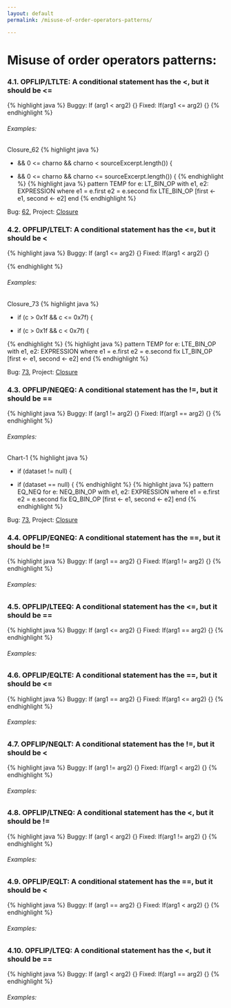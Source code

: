 ```yaml
---
layout: default
permalink: /misuse-of-order-operators-patterns/

---
```


# Misuse of order operators patterns: 


### 4.1. OPFLIP/LTLTE: A conditional statement has the <, but it should be <=
{% highlight java %}
 Buggy: If (arg1 < arg2) {}
 Fixed: If(arg1 <= arg2) {}
{% endhighlight %}

###### Examples: 

Closure_62
 {% highlight java %}
 - && 0 <= charno && charno < sourceExcerpt.length()) {

 + && 0 <= charno && charno <= sourceExcerpt.length()) {
{% endhighlight %}
{% highlight java %}
pattern TEMP for
        e: LT_BIN_OP
    with
        e1, e2: EXPRESSION
    where
        e1 = e.first
        e2 = e.second
    fix
        LTE_BIN_OP [first ← e1, second ← e2]
    end
{% endhighlight %}

Bug: [62](https://github.com/google/closure-compiler/compare/1e07047234938543ea364f68ec0f29686dbc12f1...b12d1d6489329c989b15635f6f7f06681b3f6582), Project: [Closure](https://github.com/google/closure-compiler)

### 4.2. OPFLIP/LTELT: A conditional statement has the <=, but it should be <

{% highlight java %}
 Buggy: If (arg1 <= arg2) {}
 Fixed: If(arg1 < arg2) {}

{% endhighlight %}

###### Examples:
Closure_73
 {% highlight java %}
 - if (c > 0x1f && c <= 0x7f) {

 + if (c > 0x1f && c < 0x7f) {

{% endhighlight %}
{% highlight java %}
pattern TEMP for
        e: LTE_BIN_OP
    with
        e1, e2: EXPRESSION
    where
        e1 = e.first
        e2 = e.second
    fix
        LT_BIN_OP [first ← e1, second ← e2]
    end
{% endhighlight %}

Bug: [73](https://github.com/google/closure-compiler/compare/760bded3242093d86611a82e81fdca302a1487f1...ee8344091722c28c9351e78dcb4155fbfddfd1af), Project: [Closure](https://github.com/google/closure-compiler)

### 4.3. OPFLIP/NEQEQ: A conditional statement has the !=, but it should be == 
{% highlight java %}
 Buggy: If (arg1 != arg2) {}
 Fixed: If(arg1 == arg2) {}
{% endhighlight %}

###### Examples: 

Chart-1
 {% highlight java %}
- if (dataset != null) {
+ if (dataset == null) {
{% endhighlight %}
{% highlight java %}
pattern EQ_NEQ for
        e: NEQ_BIN_OP
    with
        e1, e2: EXPRESSION
    where
        e1 = e.first
        e2 = e.second
    fix
        EQ_BIN_OP [first ← e1, second ← e2]
    end
{% endhighlight %}

Bug: [73](https://github.com/google/closure-compiler/compare/760bded3242093d86611a82e81fdca302a1487f1...ee8344091722c28c9351e78dcb4155fbfddfd1af), Project: [Closure](https://github.com/google/closure-compiler)

### 4.4. OPFLIP/EQNEQ: A conditional statement has the ==, but it should be != 
{% highlight java %}
 Buggy: If (arg1 == arg2) {}
 Fixed: If(arg1 != arg2) {}
{% endhighlight %}

###### Examples: 

### 4.5. OPFLIP/LTEEQ: A conditional statement has the <=, but it should be == 
{% highlight java %}
 Buggy: If (arg1 <= arg2) {}
 Fixed: If(arg1 == arg2) {}
{% endhighlight %}

###### Examples: 

### 4.6. OPFLIP/EQLTE: A conditional statement has the ==, but it should be <= 
{% highlight java %}
 Buggy: If (arg1 == arg2) {}
 Fixed: If(arg1 <= arg2) {}
{% endhighlight %}

###### Examples: 

### 4.7. OPFLIP/NEQLT: A conditional statement has the !=, but it should be < 
{% highlight java %}
 Buggy: If (arg1 != arg2) {}
 Fixed: If(arg1 < arg2) {}
{% endhighlight %}

###### Examples: 

### 4.8. OPFLIP/LTNEQ: A conditional statement has the <, but it should be != 
{% highlight java %}
 Buggy: If (arg1 < arg2) {}
 Fixed: If(arg1 != arg2) {}
{% endhighlight %}

###### Examples: 

### 4.9. OPFLIP/EQLT: A conditional statement has the ==, but it should be < 
{% highlight java %}
 Buggy: If (arg1 == arg2) {}
 Fixed: If(arg1 < arg2) {}
{% endhighlight %}

###### Examples: 

### 4.10. OPFLIP/LTEQ: A conditional statement has the <, but it should be == 
{% highlight java %}
 Buggy: If (arg1 < arg2) {}
 Fixed: If(arg1 == arg2) {}
{% endhighlight %}

###### Examples: 




